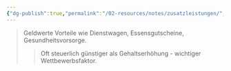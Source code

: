 ```yaml
---
{"dg-publish":true,"permalink":"/02-resources/notes/zusatzleistungen/","tags":["arbeitsrecht/entgelt"],"noteIcon":"","updated":"2025-08-26T16:35:24.736+02:00"}
---
```


>Geldwerte Vorteile wie Dienstwagen, Essensgutscheine, Gesundheitsvorsorge.
>>Oft steuerlich günstiger als Gehaltserhöhung - wichtiger Wettbewerbsfaktor.